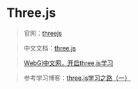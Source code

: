 # Three.js

> 官网：[threejs](https://threejs.org/) 

> 中文文档：[three.js](http://techbrood.com/threejs/docs/)

> [WebGl中文网，开启three.js学习](http://www.hewebgl.com/article/getarticle/27)

> 参考学习博客：[three.js学习之路（一）](https://www.cnblogs.com/JiSight/p/7729236.html)


